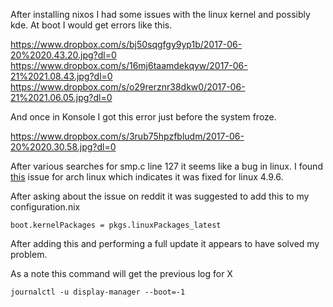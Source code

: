 After installing nixos I had some issues with the linux kernel and possibly kde. At boot I would get
errors like this.

https://www.dropbox.com/s/bj50sqgfgy9yp1b/2017-06-20%2020.43.20.jpg?dl=0
https://www.dropbox.com/s/16mj6taamdekqyw/2017-06-21%2021.08.43.jpg?dl=0
https://www.dropbox.com/s/o29rerznr38dkw0/2017-06-21%2021.06.05.jpg?dl=0

And once in Konsole I got this error just before the system froze.


https://www.dropbox.com/s/3rub75hpzfbludm/2017-06-20%2020.30.58.jpg?dl=0

After various searches for smp.c line 127 it seems like a bug in linux. I found 
[this](https://bugs.archlinux.org/task/52246) issue for arch linux which indicates it was fixed for 
linux 4.9.6.

After asking about the issue on reddit it was suggested to add this to my configuration.nix

    boot.kernelPackages = pkgs.linuxPackages_latest

After adding this and performing a full update it appears to have solved my problem.

As a note this command will get the previous log for X

    journalctl -u display-manager --boot=-1